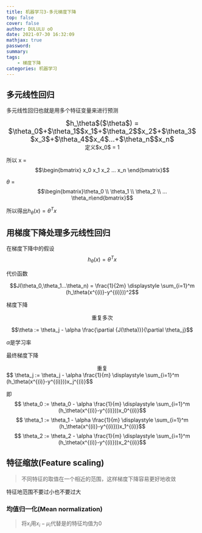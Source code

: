 ```yaml
---
title: 机器学习3-多元梯度下降
top: false
cover: false
author: DULULU oO
date: 2021-07-30 16:32:09
mathjax: true
password:
summary:
tags:
    - 梯度下降
categories: 机器学习
---
```


## 多元线性回归

多元线性回归也就是用多个特征变量来进行预测  

<div align = 'center'><font size =4>$h_\theta$($\theta$) = $\theta_0$+$\theta_1$$x_1$+$\theta_2$$x_2$+$\theta_3$$x_3$+$\theta_4$$x_4$...+$\theta_n$$x_n$</font></div>  
  

<center>定义$x_0$ = 1</center>  

所以
    x = 
        $$\begin{bmatrix}
        x_0 x_1 x_2 ... x_n
        \end{bmatrix}$$

$\theta$ = $$\begin{bmatrix}\theta_0 \\ \theta_1  \\ \theta_2 \\ ... \theta_n\end{bmatrix}$$

所以得出$h_\theta(x) = \theta^Tx$


## 用梯度下降处理多元线性回归

在梯度下降中的假设
$$h_\theta(x) = \theta^Tx$$

代价函数

$$J(\theta_0,\theta_1...\theta_n) = \frac{1}{2m} \displaystyle \sum_{i=1}^m (h_\theta(x^{(i)}-y^{(i)}))^2$$

梯度下降
<center>重复多次</center>
    
$$\theta := \theta_j - \alpha \frac{\partial {J(\theta)}}{\partial \theta_j}$$

$\alpha$是学习率

最终梯度下降
<center>重复</center>
$$ \theta_j := \theta_j - \alpha \frac{1}{m} \displaystyle \sum_{i=1}^m (h_\theta(x^{(i)}-y^{(i)}))x_j^{(i)}$$

即
$$ \theta_0 := \theta_0 - \alpha \frac{1}{m} \displaystyle \sum_{i=1}^m (h_\theta(x^{(i)}-y^{(i)}))x_0^{(i)}$$
$$ \theta_1 := \theta_1 - \alpha \frac{1}{m} \displaystyle \sum_{i=1}^m (h_\theta(x^{(i)}-y^{(i)}))x_1^{(i)}$$
$$ \theta_2 := \theta_2 - \alpha \frac{1}{m} \displaystyle \sum_{i=1}^m (h_\theta(x^{(i)}-y^{(i)}))x_2^{(i)}$$


## 特征缩放(Feature scaling)

> 不同特征的取值在一个相近的范围，这样梯度下降容易更好地收敛

特征地范围不要过小也不要过大

### 均值归一化(Mean normalization)

> 将$x_i$用$x_i-\mu_i$代替是的特征均值为0

